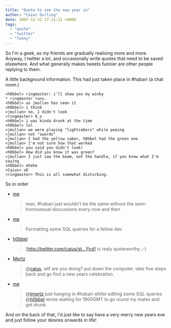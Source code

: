 ```yaml
---
title: "Quote to see the new year in"
author: "Caius Durling"
date: 2007-12-31 17:11:11 +0000
tags:
  - "quote"
  - "twitter"
  - "funny"
---
```


So I'm a geek, as my friends are gradually realising more and more.  Anyway, I twitter a lot, and occasionally write quotes that need to be saved elsewhere.  And what generally makes tweets funnier are other people replying to them.

A little background information.  This had just taken place in #habari (a chat room.)

    <h0bbel> ringmaster: i'll show you my winky
    * ringmaster runs.
    <h0bbel> as jmullan has seen it
    <h0bbel> i think
    <jmullan> no, I didn't look
    <ringmaster> 0_o
    <h0bbel> i was kinda drunk at the time
    <h0bbel> lol
    <jmullan> we were playing "lightsabers" while peeing
    <jmullan> not "swords"
    <jmullan> I had the yellow saber, h0bbel had the green one
    <jmullan> I'm not sure how that worked
    <h0bbel> you said you didn't look!
    <h0bbel> How did you know it was green?
    <jmullan> I just saw the beam, not the handle, if you know what I'm saying
    <h0bbel> ehehe
    <Caius> xD
    <ringmaster> This is all somewhat disturbing.

So in order

* [me](http://twitter.com/caius/statuses/549893582)

    > man, #habari just wouldn't be the same without the semi-homosexual discussions every now and then

* [me](http://twitter.com/caius/statuses/549893582)

    > Formatting some SQL queries for a fellow dev

* [h0bbel](http://twitter.com/h0bbel/statuses/549895502)

    > [http://twitter.com/caius/st...][cd] is realy quoteworthy ;-)

* [Mertz](http://twitter.com/tmertz/statuses/549899752)

    > @[caius][], wtf are you doing? put down the computer, take five steps back and go find a new years celebration.

* [me](http://twitter.com/caius/statuses/549903292)

    > @[tmertz][] just hanging in #habari whilst editing some SQL queries @[h0bbel][] wrote waiting for 1900GMT to go round my mates and get drunk

[cd]: http://twitter.com/caius/statuses/549893582
[caius]: http://twitter.com/caius
[tmertz]: http://twitter.com/tmertz
[h0bbel]: http://twitter.com/h0bbel

And on the back of that, I'd just like to say have a very merry new years eve and just follow your desires onwards in life!
